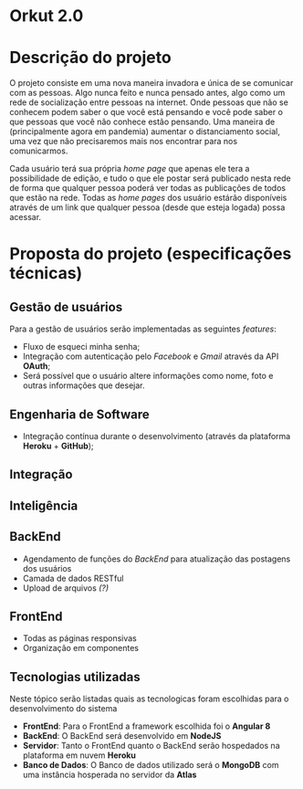 # Orkut 2.0
# Descrição do projeto
O projeto consiste em uma nova maneira invadora e única de se comunicar com as pessoas. Algo nunca feito e nunca pensado antes, algo como um rede de socialização entre pessoas na internet. Onde pessoas que não se conhecem podem saber o que você está pensando e você pode saber o que pessoas que você não conhece estão pensando. Uma maneira de (principalmente agora em pandemia) aumentar o distanciamento social, uma vez que não precisaremos mais nos encontrar para nos comunicarmos.

Cada usuário terá sua própria *home page* que apenas ele tera a possibilidade de edição, e tudo o que ele postar será publicado nesta rede de forma que qualquer pessoa poderá ver todas as publicações de todos que estão na rede. Todas as *home pages* dos usuário estárão disponíveis através de um link que qualquer pessoa (desde que esteja logada) possa acessar. 

# Proposta do projeto (especificações técnicas)  
## Gestão de usuários
Para a gestão de usuários serão implementadas as seguintes *features*:
* Fluxo de esqueci minha senha;
* Integração com autenticação pelo *Facebook* e *Gmail* através da API **OAuth**;
* Será possível que o usuário altere informações como nome, foto e outras informações que desejar.

## Engenharia de Software
* Integração contínua durante o desenvolvimento (através da plataforma **Heroku** + **GitHub**);

## Integração

## Inteligência

## BackEnd
* Agendamento de funções do *BackEnd* para atualização das postagens dos usuários
* Camada de dados RESTful
* Upload de arquivos *(?)*

## FrontEnd
* Todas as páginas responsivas
* Organização em componentes


## Tecnologias utilizadas
Neste tópico serão listadas quais as tecnologicas foram escolhidas para o desenvolvimento do sistema
* **FrontEnd**: Para o FrontEnd a framework escolhida foi o **Angular 8**
* **BackEnd**: O BackEnd será desenvolvido em **NodeJS**
* **Servidor**: Tanto o FrontEnd quanto o BackEnd serão hospedados na plataforma em nuvem **Heroku**
* **Banco de Dados**: O Banco de dados utilizado será o **MongoDB** com uma instância hosperada no servidor da **Atlas**